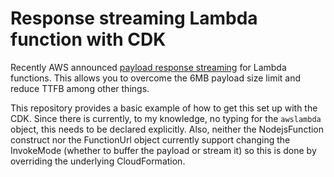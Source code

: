 # Response streaming Lambda function with CDK
Recently AWS announced [payload response streaming](https://docs.aws.amazon.com/lambda/latest/dg/configuration-response-streaming.html) for Lambda functions. This allows you to overcome the 6MB payload size limit and reduce TTFB among other things. 

This repository provides a basic example of how to get this set up with the CDK. Since there is currently, to my knowledge, no typing for the `awslambda` object, this needs to be declared explicitly. Also, neither the NodejsFunction construct nor the FunctionUrl object currently support changing the InvokeMode (whether to buffer the payload or stream it) so this is done by overriding the underlying CloudFormation.